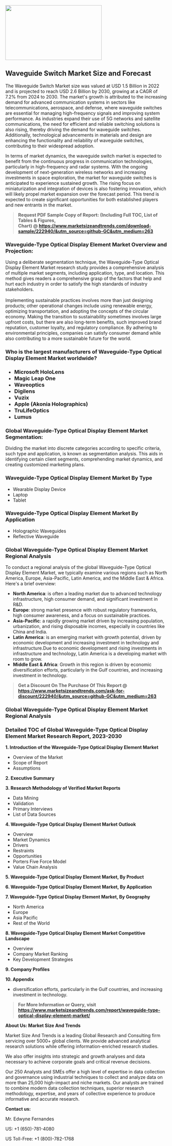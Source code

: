 <p><img class="alignnone size-medium wp-image-20088" src="https://ffe5etoiles.com/wp-content/uploads/2024/12/MST1-300x171.png" alt="" width="300" height="171" /></p><h2>Waveguide Switch Market Size and Forecast</h2><p>The Waveguide Switch Market size was valued at USD 1.5 Billion in 2022 and is projected to reach USD 2.6 Billion by 2030, growing at a CAGR of 7.2% from 2024 to 2030. The market's growth is attributed to the increasing demand for advanced communication systems in sectors like telecommunications, aerospace, and defense, where waveguide switches are essential for managing high-frequency signals and improving system performance. As industries expand their use of 5G networks and satellite communications, the need for efficient and reliable switching solutions is also rising, thereby driving the demand for waveguide switches. Additionally, technological advancements in materials and design are enhancing the functionality and reliability of waveguide switches, contributing to their widespread adoption.</p><p>In terms of market dynamics, the waveguide switch market is expected to benefit from the continuous progress in communication technologies, particularly in high-frequency and radar systems. With the ongoing development of next-generation wireless networks and increasing investments in space exploration, the market for waveguide switches is anticipated to experience sustained growth. The rising focus on miniaturization and integration of devices is also fostering innovation, which will likely propel market expansion over the forecast period. This trend is expected to create significant opportunities for both established players and new entrants in the market.</p></p><blockquote id="" class=""><strong>Request PDF Sample Copy of Report: (Including Full TOC, List of Tables &amp; Figures, Chart)&nbsp;@&nbsp;<strong><a href="https://www.marketsizeandtrends.com/download-sample/222940/&utm_source=github-GC&utm_medium=263" target="_blank">https://www.marketsizeandtrends.com/download-sample/222940/&utm_source=github-GC&utm_medium=263</a></strong></strong></blockquote><h3 id="" class="">Waveguide-Type Optical Display Element Market&nbsp;Overview and Projection:</h3><p id="" class="">Using a deliberate segmentation technique, the Waveguide-Type Optical Display Element Market research study provides a comprehensive analysis of multiple market segments, including application, type, and location. This method gives readers a comprehensive grasp of the factors that help and hurt each industry in order to satisfy the high standards of industry stakeholders. <br /> <br />Implementing sustainable practices involves more than just designing products; other operational changes include using renewable energy, optimizing transportation, and adopting the concepts of the circular economy. Making the transition to sustainability sometimes involves large upfront costs, but there are also long-term benefits, such improved brand reputation, customer loyalty, and regulatory compliance. By adhering to environmental principles, companies can satisfy consumer demand while also contributing to a more sustainable future for the world.</p><h3 id="" class="">Who is the largest manufacturers of&nbsp;Waveguide-Type Optical Display Element Market worldwide?</h3><h3 class=""><p><ul><li>Microsoft HoloLens </li><li> Magic Leap One </li><li> Waveoptics </li><li> Digilens </li><li> Vuzix </li><li> Apple (Akonia Holographics) </li><li> TruLifeOptics </li><li> Lumus</li></ul></p></h3><h3 id="" class="">Global&nbsp;Waveguide-Type Optical Display Element Market Segmentation:</h3><p id="" class="">Dividing the market into discrete categories according to specific criteria, such type and application, is known as segmentation analysis. This aids in identifying certain client segments, comprehending market dynamics, and creating customized marketing plans.</p><h3 id="" class="">Waveguide-Type Optical Display Element Market&nbsp;By Type</h3><p><p><ul><li>Wearable Display Device</li><li> Laptop</li><li> Tablet</p></li></ul></p></p><h3 id="" class="">Waveguide-Type Optical Display Element Market&nbsp;By Application</h3><p class=""><p><ul><li>Holographic Waveguides</li><li> Reflective Waveguide</li></ul></p></p><h3 id="" class="">Global Waveguide-Type Optical Display Element Market Regional Analysis</h3><p id="" class="">To conduct a regional analysis of the global Waveguide-Type Optical Display Element Market, we typically examine various regions such as North America, Europe, Asia-Pacific, Latin America, and the Middle East &amp; Africa. Here's a brief overview:</p><ul><li><strong>North America</strong>: is often a leading market due to advanced technology infrastructure, high consumer demand, and significant investment in R&amp;D.</li><li><strong>Europe</strong>: strong market presence with robust regulatory frameworks, high consumer awareness, and a focus on sustainable practices.</li><li><strong>Asia-Pacific</strong>: a rapidly growing market driven by increasing population, urbanization, and rising disposable incomes, especially in countries like China and India.</li><li><strong>Latin America</strong>: is an emerging market with growth potential, driven by economic development and increasing investment in technology and infrastructure.Due to economic development and rising investments in infrastructure and technology, Latin America is a developing market with room to grow.</li><li><strong>Middle East &amp; Africa</strong>: Growth in this region is driven by economic diversification efforts, particularly in the Gulf countries, and increasing investment in technology.</li></ul><blockquote id="" class=""><strong>Get a Discount On The Purchase Of This Report @ <strong><a href="https://www.marketsizeandtrends.com/ask-for-discount/222940/&utm_source=github-GC&utm_medium=263" target="_blank">https://www.marketsizeandtrends.com/ask-for-discount/222940/&utm_source=github-GC&utm_medium=263</a></strong></strong></blockquote><h3 id="" class="">Global Waveguide-Type Optical Display Element Market Regional Analysis</h3><h3 id="" class="">Detailed TOC of Global Waveguide-Type Optical Display Element Market Research Report, 2023-2030</h3><p id="" class=""><strong>1. Introduction of the Waveguide-Type Optical Display Element Market</strong></p><ul><li>Overview of the Market</li><li>Scope of Report</li><li>Assumptions</li></ul><p id="" class=""><strong>2. Executive Summary</strong></p><p id="" class=""><strong>3. Research Methodology of Verified Market Reports</strong></p><ul><li>Data Mining</li><li>Validation</li><li>Primary Interviews</li><li>List of Data Sources</li></ul><p id="" class=""><strong>4. Waveguide-Type Optical Display Element Market Outlook</strong></p><ul><li>Overview</li><li>Market Dynamics</li><li>Drivers</li><li>Restraints</li><li>Opportunities</li><li>Porters Five Force Model</li><li>Value Chain Analysis</li></ul><p id="" class=""><strong>5. Waveguide-Type Optical Display Element Market, By Product</strong></p><p id="" class=""><strong>6. Waveguide-Type Optical Display Element Market, By Application</strong></p><p id="" class=""><strong>7. Waveguide-Type Optical Display Element Market, By Geography</strong></p><ul><li>North America</li><li>Europe</li><li>Asia Pacific</li><li>Rest of the World</li></ul><p id="" class=""><strong>8. Waveguide-Type Optical Display Element Market Competitive Landscape</strong></p><ul><li>Overview</li><li>Company Market Ranking</li><li>Key Development Strategies</li></ul><p id="" class=""><strong>9. Company Profiles</strong></p><p id="" class=""><strong>10. Appendix</strong></p><ul><li>diversification efforts, particularly in the Gulf countries, and increasing investment in technology.</li></ul><blockquote id="" class=""><strong>For More Information or Query, visit <strong><strong><a href="https://www.marketsizeandtrends.com/report/waveguide-type-optical-display-element-market/" target="_blank">https://www.marketsizeandtrends.com/report/waveguide-type-optical-display-element-market/</a></strong></strong></strong></blockquote><p id="" class=""><strong>About Us: Market Size And Trends</strong></p><p id="" class="">Market Size And Trends is a leading Global Research and Consulting firm servicing over 5000+ global clients. We provide advanced analytical research solutions while offering information-enriched research studies.</p><p id="" class="">We also offer insights into strategic and growth analyses and data necessary to achieve corporate goals and critical revenue decisions.</p><p id="" class="">Our 250 Analysts and SMEs offer a high level of expertise in data collection and governance using industrial techniques to collect and analyze data on more than 25,000 high-impact and niche markets. Our analysts are trained to combine modern data collection techniques, superior research methodology, expertise, and years of collective experience to produce informative and accurate research.</p><p id="" class=""><strong>Contact us:</strong></p><p id="" class="">Mr. Edwyne Fernandes</p><p id="" class="">US: +1 (650)-781-4080</p><p id="" class="">US Toll-Free: +1 (800)-782-1768</p>
